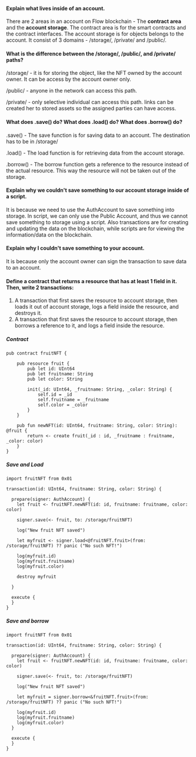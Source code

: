 #### Explain what lives inside of an account.
There are 2 areas in an account on Flow blockchain - The <b>contract area</b> and the <b>account storage</b>. The contract area is for the smart contracts and the contract interfaces. The account storage is for objects belongs to the account. It consist of 3 domains - /storage/, /private/ and /public/.

#### What is the difference between the /storage/, /public/, and /private/ paths?
/storage/ - it is for storing the object, like the NFT owned by the account owner. It can be access by the account owner only.

/public/ - anyone in the network can access this path. 

/private/ - only selective individual can access this path. links can be created her to stored assets so the assigned parties can have access.

#### What does .save() do? What does .load() do? What does .borrow() do?
.save() - The save function is for saving data to an account. The destination has to be in /storage/

.load() - The load function is for retrieving data from the account storage. 

.borrow() - The borrow function gets a reference to the resource instead of the actual resource. This way the resource will not be taken out of the storage.

#### Explain why we couldn't save something to our account storage inside of a script.
It is because we need to use the AuthAccount to save something into storage. In script, we can only use the Public Account, and thus we cannot save something to storage using a script. Also transactions are for creating and updating the data on the blockchain, while scripts are for viewing the information/data on the blockchain.

#### Explain why I couldn't save something to your account.
It is because only the account owner can sign the transaction to save data to an account.

#### Define a contract that returns a resource that has at least 1 field in it. Then, write 2 transactions: 
1. A transaction that first saves the resource to account storage, then loads it out of account storage, logs a field inside the resource, and destroys it.
2. A transaction that first saves the resource to account storage, then borrows a reference to it, and logs a field inside the resource.

##### Contract
```cadence
pub contract fruitNFT {

    pub resource fruit {
        pub let id: UInt64
        pub let fruitname: String
        pub let color: String

        init(_id: UInt64, _fruitname: String, _color: String) {
            self.id = _id
            self.fruitname = _fruitname
            self.color = _color
        }
    }

    pub fun newNFT(id: UInt64, fruitname: String, color: String): @fruit {
        return <- create fruit(_id : id, _fruitname : fruitname, _color: color)
    }
}
```
##### Save and Load
```cadence
import fruitNFT from 0x01

transaction(id: UInt64, fruitname: String, color: String) {

  prepare(signer: AuthAccount) {
    let fruit <- fruitNFT.newNFT(id: id, fruitname: fruitname, color: color)

    signer.save(<- fruit, to: /storage/fruitNFT)

    log("New fruit NFT saved")

    let myfruit <- signer.load<@fruitNFT.fruit>(from: /storage/fruitNFT) ?? panic ("No such NFT!")

    log(myfruit.id)
    log(myfruit.fruitname)
    log(myfruit.color)

    destroy myfruit

  }

  execute {
  }
}
```

##### Save and borrow
```cadence
import fruitNFT from 0x01

transaction(id: UInt64, fruitname: String, color: String) {

  prepare(signer: AuthAccount) {
    let fruit <- fruitNFT.newNFT(id: id, fruitname: fruitname, color: color)

    signer.save(<- fruit, to: /storage/fruitNFT)

    log("New fruit NFT saved")

    let myfruit = signer.borrow<&fruitNFT.fruit>(from: /storage/fruitNFT) ?? panic ("No such NFT!")

    log(myfruit.id)
    log(myfruit.fruitname)
    log(myfruit.color)
  }

  execute {
  }
}
```
